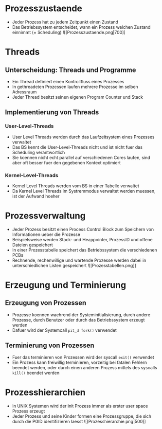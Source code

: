 # Prozesszustaende
- Jeder Prozess hat zu jedem Zeitpunkt einen Zustand
- Das Betriebssystem entscheidet, wann ein Prozess welchen Zustand einnimmt (= Scheduling)
![[Prozesszustaende.png|700]]
# Threads
## Unterscheidung: Threads und Programme
- Ein Thread definiert einen Kontrollfluss eines Prozesses
- In gethreadeten Prozessen laufen mehrere Prozesse im selben Adressraum
- Jeder Thread besitzt seinen eigenen Program Counter und Stack
## Implementierung von Threads
### User-Level-Threads
- User Level Threads werden durch das Laufzeitsystem eines Prozesses verwaltet
- Das BS kennt die User-Level-Threads nicht und ist nicht fuer das Scheduling verantwortlich
- Sie koennen nicht echt parallel auf verschiedenen Cores laufen, sind aber oft besser fuer den gegebenen Kontext optimiert
### Kernel-Level-Threads
- Kernel Level Threads werden vom BS in einer Tabelle verwaltet
- Da Kernel Level Threads im Systremmodus verwaltet werden muessen, ist der Aufwand hoeher
# Prozessverwaltung
- Jeder Prozess besitzt einen Process Control Block zum Speichern von Informationen ueber die Prozesse
- Beispielsweise werden Stack- und Heappointer, ProzessID und offene Dateien gespeichert
- In einer Prozesstabelle speichert das Betriebssystem die verschiedenen PCBs
- Rechnende, rechenwillige und wartende Prozesse werden dabei in unterschiedlichen Listen gespeichert
![[Prozesstabellen.png]]
# Erzeugung und Terminierung
## Erzeugung von Prozessen
- Prozesse koennen waehrend der Systeminitialisierung, durch andere Prozesse, durch Benutzer oder durch das Betriebssystem erzeugt werden
- Dafuer wird der Systemcall `pit_d fork()` verwendet
## Terminierung von Prozessen
- Fuer das terminieren von Prozessen wird der syscall `exit()` verwendet
- Ein Prozess kann freiwillig terminieren, vorzeitig bei fatalen Fehlern beendet werden, oder durch einen anderen Prozess mittels des syscalls `kill()` beendet werden
# Prozesshierarchien
- In UNIX Systemen wird der init Prozess immer als erster user space Prozess erzeugt
- Jeder Prozess und seine Kinder formen eine Prozessgruppe, die sich durch die PGID identifizieren laesst
![[Prozesshierarchie.png|500]]